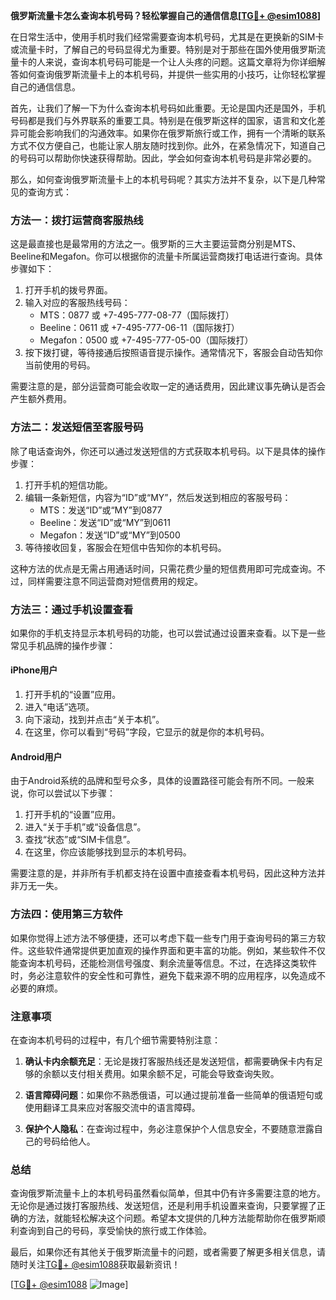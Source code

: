 **俄罗斯流量卡怎么查询本机号码？轻松掌握自己的通信信息[[TG💪+ @esim1088](https://t.me/s/esim1088)]**

在日常生活中，使用手机时我们经常需要查询本机号码，尤其是在更换新的SIM卡或流量卡时，了解自己的号码显得尤为重要。特别是对于那些在国外使用俄罗斯流量卡的人来说，查询本机号码可能是一个让人头疼的问题。这篇文章将为你详细解答如何查询俄罗斯流量卡上的本机号码，并提供一些实用的小技巧，让你轻松掌握自己的通信信息。

首先，让我们了解一下为什么查询本机号码如此重要。无论是国内还是国外，手机号码都是我们与外界联系的重要工具。特别是在俄罗斯这样的国家，语言和文化差异可能会影响我们的沟通效率。如果你在俄罗斯旅行或工作，拥有一个清晰的联系方式不仅方便自己，也能让家人朋友随时找到你。此外，在紧急情况下，知道自己的号码可以帮助你快速获得帮助。因此，学会如何查询本机号码是非常必要的。

那么，如何查询俄罗斯流量卡上的本机号码呢？其实方法并不复杂，以下是几种常见的查询方式：

### 方法一：拨打运营商客服热线

这是最直接也是最常用的方法之一。俄罗斯的三大主要运营商分别是MTS、Beeline和Megafon。你可以根据你的流量卡所属运营商拨打电话进行查询。具体步骤如下：

1. 打开手机的拨号界面。
2. 输入对应的客服热线号码：
   - MTS：0877 或 +7-495-777-08-77（国际拨打）
   - Beeline：0611 或 +7-495-777-06-11（国际拨打）
   - Megafon：0500 或 +7-495-777-05-00（国际拨打）
3. 按下拨打键，等待接通后按照语音提示操作。通常情况下，客服会自动告知你当前使用的号码。

需要注意的是，部分运营商可能会收取一定的通话费用，因此建议事先确认是否会产生额外费用。

### 方法二：发送短信至客服号码

除了电话查询外，你还可以通过发送短信的方式获取本机号码。以下是具体的操作步骤：

1. 打开手机的短信功能。
2. 编辑一条新短信，内容为“ID”或“MY”，然后发送到相应的客服号码：
   - MTS：发送“ID”或“MY”到0877
   - Beeline：发送“ID”或“MY”到0611
   - Megafon：发送“ID”或“MY”到0500
3. 等待接收回复，客服会在短信中告知你的本机号码。

这种方法的优点是无需占用通话时间，只需花费少量的短信费用即可完成查询。不过，同样需要注意不同运营商对短信费用的规定。

### 方法三：通过手机设置查看

如果你的手机支持显示本机号码的功能，也可以尝试通过设置来查看。以下是一些常见手机品牌的操作步骤：

#### iPhone用户
1. 打开手机的“设置”应用。
2. 进入“电话”选项。
3. 向下滚动，找到并点击“关于本机”。
4. 在这里，你可以看到“号码”字段，它显示的就是你的本机号码。

#### Android用户
由于Android系统的品牌和型号众多，具体的设置路径可能会有所不同。一般来说，你可以尝试以下步骤：
1. 打开手机的“设置”应用。
2. 进入“关于手机”或“设备信息”。
3. 查找“状态”或“SIM卡信息”。
4. 在这里，你应该能够找到显示的本机号码。

需要注意的是，并非所有手机都支持在设置中直接查看本机号码，因此这种方法并非万无一失。

### 方法四：使用第三方软件

如果你觉得上述方法不够便捷，还可以考虑下载一些专门用于查询号码的第三方软件。这些软件通常提供更加直观的操作界面和更丰富的功能。例如，某些软件不仅能查询本机号码，还能检测信号强度、剩余流量等信息。不过，在选择这类软件时，务必注意软件的安全性和可靠性，避免下载来源不明的应用程序，以免造成不必要的麻烦。

### 注意事项

在查询本机号码的过程中，有几个细节需要特别注意：

1. **确认卡内余额充足**：无论是拨打客服热线还是发送短信，都需要确保卡内有足够的余额以支付相关费用。如果余额不足，可能会导致查询失败。
   
2. **语言障碍问题**：如果你不熟悉俄语，可以通过提前准备一些简单的俄语短句或使用翻译工具来应对客服交流中的语言障碍。

3. **保护个人隐私**：在查询过程中，务必注意保护个人信息安全，不要随意泄露自己的号码给他人。

### 总结

查询俄罗斯流量卡上的本机号码虽然看似简单，但其中仍有许多需要注意的地方。无论你是通过拨打客服热线、发送短信，还是利用手机设置来查询，只要掌握了正确的方法，就能轻松解决这个问题。希望本文提供的几种方法能帮助你在俄罗斯顺利查询到自己的号码，享受愉快的旅行或工作体验。

最后，如果你还有其他关于俄罗斯流量卡的问题，或者需要了解更多相关信息，请随时关注[TG💪+ @esim1088](https://t.me/s/esim1088)获取最新资讯！

[[TG💪+ @esim1088](https://t.me/s/esim1088) ![Image](https://i.postimg.cc/4NQfJmqS/Snipaste-2025-05-13-00-14-12.png)]